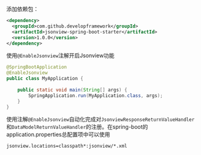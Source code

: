 添加依赖包：

```xml
<dependency>
  <groupId>com.github.developframework</groupId>
  <artifactId>jsonview-spring-boot-starter</artifactId>
  <version>1.0.0</version>
</dependency>
```

使用`@EnableJsonview`注解开启Jsonview功能

```java
@SpringBootApplication
@EnableJsonview
public class MyApplication {
	
  	public static void main(String[] args) {
        SpringApplication.run(MyApplication.class, args);
    }
}
```

使用注解`@EnableJsonview`自动化完成对`JsonviewResponseReturnValueHandler`和`DataModelReturnValueHandler`的注册。在spring-boot的application.properties总配置项中可以使用

```properties
jsonview.locations=classpath*:jsonview/*.xml
```
